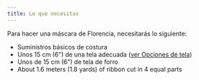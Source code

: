 ```yaml
---
title: Lo que necesitas
---
```


Para hacer una máscara de Florencia, necesitarás lo siguiente:

- Suministros básicos de costura
- Unos 15 cm (6") de una tela adecuada ([ver Opciones de tela](/docs/patterns/florence/fabric/))
- Unos de 15 cm (6") de tela de forro
- About 1.6 meters (1.8 yards) of ribbon cut in 4 equal parts
